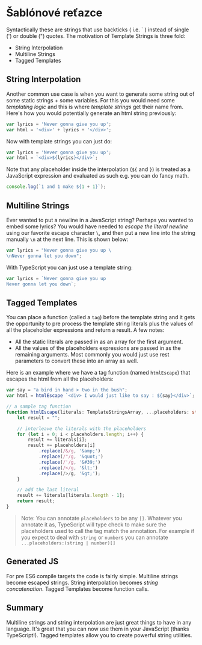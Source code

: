 # Šablónové reťazce

Syntactically these are strings that use backticks \( i.e. \` \) instead of single \('\) or double \("\) quotes. The motivation of Template Strings is three fold:

* String Interpolation
* Multiline Strings
* Tagged Templates

## String Interpolation

Another common use case is when you want to generate some string out of some static strings + some variables. For this you would need some _templating logic_ and this is where _template strings_ get their name from. Here's how you would potentially generate an html string previously:

```typescript
var lyrics = 'Never gonna give you up';
var html = '<div>' + lyrics + '</div>';
```

Now with template strings you can just do:

```typescript
var lyrics = 'Never gonna give you up';
var html = `<div>${lyrics}</div>`;
```

Note that any placeholder inside the interpolation \(`${` and `}`\) is treated as a JavaScript expression and evaluated as such e.g. you can do fancy math.

```typescript
console.log(`1 and 1 make ${1 + 1}`);
```

## Multiline Strings

Ever wanted to put a newline in a JavaScript string? Perhaps you wanted to embed some lyrics? You would have needed to _escape the literal newline_ using our favorite escape character `\`, and then put a new line into the string manually `\n` at the next line. This is shown below:

```typescript
var lyrics = "Never gonna give you up \
\nNever gonna let you down";
```

With TypeScript you can just use a template string:

```typescript
var lyrics = `Never gonna give you up
Never gonna let you down`;
```

## Tagged Templates

You can place a function \(called a `tag`\) before the template string and it gets the opportunity to pre process the template string literals plus the values of all the placeholder expressions and return a result. A few notes:

* All the static literals are passed in as an array for the first argument.
* All the values of the placeholders expressions are passed in as the remaining arguments. Most commonly you would just use rest parameters to convert these into an array as well.

Here is an example where we have a tag function \(named `htmlEscape`\) that escapes the html from all the placeholders:

```typescript
var say = "a bird in hand > two in the bush";
var html = htmlEscape `<div> I would just like to say : ${say}</div>`;

// a sample tag function
function htmlEscape(literals: TemplateStringsArray, ...placeholders: string[]) {
    let result = "";

    // interleave the literals with the placeholders
    for (let i = 0; i < placeholders.length; i++) {
        result += literals[i];
        result += placeholders[i]
            .replace(/&/g, '&amp;')
            .replace(/"/g, '&quot;')
            .replace(/'/g, '&#39;')
            .replace(/</g, '&lt;')
            .replace(/>/g, '&gt;');
    }

    // add the last literal
    result += literals[literals.length - 1];
    return result;
}
```

> Note: You can annotate `placeholders` to be any `[]`. Whatever you annotate it as, TypeScript will type check to make sure the placeholders used to call the tag match the annotation. For example if you expect to deal with `string` or `number`s you can annotate `...placeholders:(string | number)[]`

## Generated JS

For pre ES6 compile targets the code is fairly simple. Multiline strings become escaped strings. String interpolation becomes _string concatenation_. Tagged Templates become function calls.

## Summary

Multiline strings and string interpolation are just great things to have in any language. It's great that you can now use them in your JavaScript \(thanks TypeScript!\). Tagged templates allow you to create powerful string utilities.

